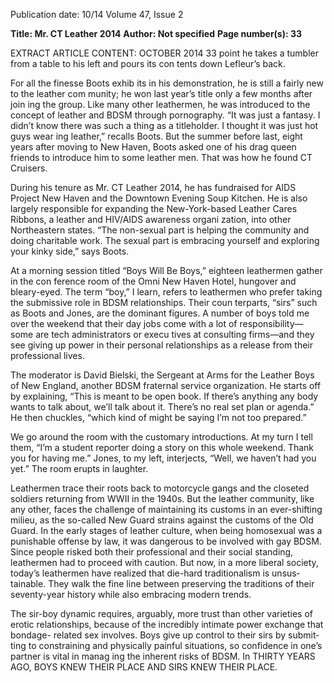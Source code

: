 Publication date: 10/14
Volume 47, Issue 2

**Title: Mr. CT Leather 2014**
**Author: Not specified**
**Page number(s): 33**

EXTRACT ARTICLE CONTENT:
OCTOBER 2014
33
point he takes a tumbler from a 
table to his left and pours its con­
tents down Lefleur’s back. 

For all the finesse Boots exhib­
its in his demonstration, he is still 
a fairly new to the leather com­
munity; he won last year’s title 
only a few months after join­
ing the group. Like many other 
leathermen, he was introduced to 
the concept of leather and BDSM 
through pornography. “It was 
just a fantasy. I didn’t know there 
was such a thing as a titleholder. I 
thought it was just hot guys wear­
ing leather,” recalls Boots. But the 
summer before last, eight years 
after moving to New Haven, Boots 
asked one of his drag queen friends 
to introduce him to some leather­
men. That was how he found 
CT Cruisers.

During his tenure as Mr. CT 
Leather 2014, he has fundraised for 
AIDS Project New Haven and the 
Downtown Evening Soup Kitchen. 
He is also largely responsible for 
expanding the New-York-based 
Leather Cares Ribbons, a leather 
and HIV/AIDS awareness organi­
zation, into other Northeastern 
states. “The non-sexual part is 
helping the community and doing 
charitable work. The sexual part is 
embracing yourself and exploring 
your kinky side,” says Boots. 

At a morning session titled 
“Boys Will Be Boys,” eighteen 
leathermen gather in the con­
ference room of the Omni New 
Haven 
Hotel, 
hungover 
and 
bleary-eyed. The term “boy,” I 
learn, refers to leathermen who 
prefer taking the submissive role 
in BDSM relationships. Their coun­
terparts, “sirs” such as Boots and 
Jones, are the dominant figures. A 
number of boys told me over the 
weekend that their day jobs come 
with a lot of responsibility—some 
are tech administrators or execu­
tives at consulting firms—and 
they see giving up power in their 
personal relationships as a release 
from their professional lives. 

The 
moderator 
is 
David 
Bielski, the Sergeant at Arms for 
the Leather Boys of New England, 
another BDSM fraternal service 
organization. He starts off by 
explaining, “This is meant to be 
open book. If there’s anything any­
body wants to talk about, we’ll talk 
about it. There’s no real set plan or 
agenda.” He then chuckles, “which 
kind of might be saying I’m not 
too prepared.” 

We go around the room with 
the 
customary 
introductions. 
At my turn I tell them, “I’m a 
student reporter doing a story 
on this whole weekend. Thank 
you for having me.” Jones, to my 
left, interjects, “Well, we haven’t 
had you yet.” The room erupts 
in laughter. 

Leathermen trace their roots 
back to motorcycle gangs and the 
closeted soldiers returning from 
WWII in the 1940s. But the leather 
community, like any other, faces 
the challenge of maintaining its 
customs in an ever-shifting milieu, 
as the so-called New Guard strains 
against the customs of the Old 
Guard. In the early stages of leather 
culture, when being homosexual 
was a punishable offense by law, it 
was dangerous to be involved with 
gay BDSM. Since people risked 
both their professional and their 
social standing, leathermen had 
to proceed with caution. But now, 
in a more liberal society, today’s 
leathermen have realized that 
die-hard traditionalism is unsus­
tainable. They walk the fine line 
between preserving the traditions 
of their seventy-year history while 
also embracing modern trends.  

The sir-boy dynamic requires, 
arguably, more trust than other 
varieties of erotic relationships, 
because of the incredibly intimate 
power exchange that bondage-
related sex involves. Boys give up 
control to their sirs by submit­
ting to constraining and physically 
painful situations, so confidence 
in one’s partner is vital in manag­
ing the inherent risks of BDSM. In 
THIRTY YEARS 
AGO, BOYS 
KNEW THEIR 
PLACE AND 
SIRS KNEW 
THEIR PLACE.